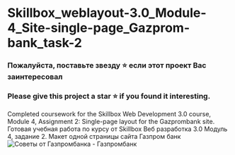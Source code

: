 # Skillbox_weblayout-3.0_Module-4_Site-single-page_Gazprom-bank_task-2

### Пожалуйста, поставьте звезду ⭐ если этот проект Вас заинтересовал
### Please give this project a star ⭐ if you found it interesting.

Completed coursework for the Skillbox Web Development 3.0 course, Module 4, Assignment 2: Single-page layout for the Gazprombank site. Готовая учебная работа по курсу от Skillbox Веб разработка 3.0 Модуль 4, задание 2. Макет одной страницы сайта Газпром банк
![Советы от Газпромбанка - Газпромбанк](https://github.com/user-attachments/assets/dd9dd000-5af0-4da8-baaf-8569e143bbc4)
